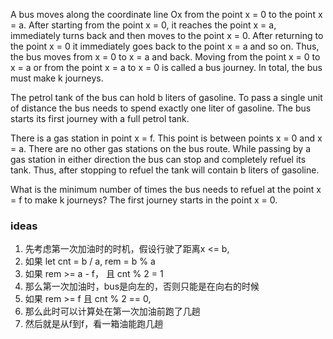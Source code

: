 A bus moves along the coordinate line Ox from the point x = 0 to the point x = a. After starting from the point x = 0,
it reaches the point x = a, immediately turns back and then moves to the point x = 0. After returning to the point x = 0
it immediately goes back to the point x = a and so on. Thus, the bus moves from x = 0 to x = a and back. Moving from the
point x = 0 to x = a or from the point x = a to x = 0 is called a bus journey. In total, the bus must make k journeys.

The petrol tank of the bus can hold b liters of gasoline. To pass a single unit of distance the bus needs to spend
exactly one liter of gasoline. The bus starts its first journey with a full petrol tank.

There is a gas station in point x = f. This point is between points x = 0 and x = a. There are no other gas stations on
the bus route. While passing by a gas station in either direction the bus can stop and completely refuel its tank. Thus,
after stopping to refuel the tank will contain b liters of gasoline.

What is the minimum number of times the bus needs to refuel at the point x = f to make k journeys? The first journey
starts in the point x = 0.

### ideas

1. 先考虑第一次加油时的时机，假设行驶了距离x <= b,
2. 如果 let cnt = b / a, rem = b % a
3. 如果 rem >= a - f， 且 cnt % 2 = 1
4. 那么第一次加油时，bus是向左的，否则只能是在向右的时候
5. 如果 rem >= f 且 cnt % 2 == 0,
6. 那么此时可以计算处在第一次加油前跑了几趟
7. 然后就是从f到f，看一箱油能跑几趟